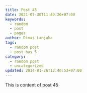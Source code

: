 ```yaml
---
title: Post 45
date: 2021-07-30T11:49:26+07:00
keywords:
  - random
  - post
  - pages
author: Dimas Lanjaka
tags:
  - random post
  - post has 5
category:
  - random post
  - uncategorized
updated: 2014-01-26T12:40:53+07:00
---
```

This is content of post 45